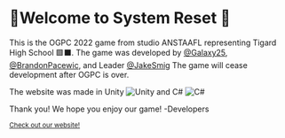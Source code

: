 #  💾Welcome to System Reset 💾

This is the OGPC 2022 game from studio ANSTAAFL representing Tigard High School 🟩⬛. The game was developed by [@Galaxy25](https://github.com/Galaxy25), [@BrandonPacewic](https://github.com/BrandonPacewic), and Leader [@JakeSmig](https://github.com/JakeSmig) The game will cease development after OGPC is over.

The website was made in Unity ![Unity](https://imgur.com/Pk2Eg2X.jpg) and C# ![C#](https://imgur.com/EyG2JCy.jpg)

Thank you! We hope you enjoy our game!
-Developers

<sub>[Check out our website!](https://tigardhighgdc.github.io/)</sub>
